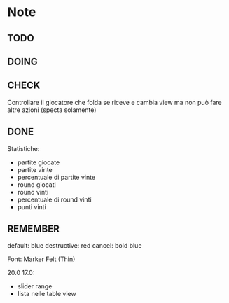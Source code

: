 # Note

## TODO

## DOING

## CHECK

Controllare il giocatore che folda se riceve e cambia view ma non può fare altre azioni (specta solamente)

## DONE

Statistiche:
- partite giocate
- partite vinte
- percentuale di partite vinte
- round giocati
- round vinti
- percentuale di round vinti
- punti vinti

## REMEMBER

default: blue
destructive: red
cancel: bold blue

Font:
Marker Felt (Thin)

20.0
17.0:
- slider range
- lista nelle table view
